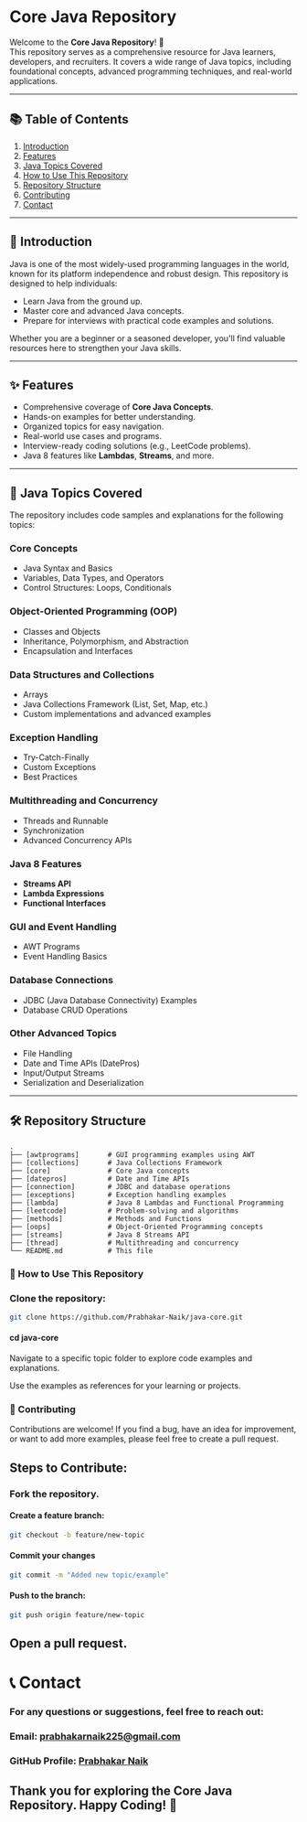 # Core Java Repository

Welcome to the **Core Java Repository**! 🎉  
This repository serves as a comprehensive resource for Java learners, developers, and recruiters. It covers a wide range of Java topics, including foundational concepts, advanced programming techniques, and real-world applications.

---

## 📚 **Table of Contents**

1. [Introduction](#introduction)
2. [Features](#features)
3. [Java Topics Covered](#java-topics-covered)
4. [How to Use This Repository](#how-to-use-this-repository)
5. [Repository Structure](#repository-structure)
6. [Contributing](#contributing)
7. [Contact](#contact)

---

## 📝 **Introduction**

Java is one of the most widely-used programming languages in the world, known for its platform independence and robust design. This repository is designed to help individuals:
- Learn Java from the ground up.
- Master core and advanced Java concepts.
- Prepare for interviews with practical code examples and solutions.

Whether you are a beginner or a seasoned developer, you'll find valuable resources here to strengthen your Java skills.

---

## ✨ **Features**

- Comprehensive coverage of **Core Java Concepts**.
- Hands-on examples for better understanding.
- Organized topics for easy navigation.
- Real-world use cases and programs.
- Interview-ready coding solutions (e.g., LeetCode problems).
- Java 8 features like **Lambdas**, **Streams**, and more.

---

## 📂 **Java Topics Covered**

The repository includes code samples and explanations for the following topics:

### Core Concepts
- Java Syntax and Basics
- Variables, Data Types, and Operators
- Control Structures: Loops, Conditionals

### Object-Oriented Programming (OOP)
- Classes and Objects
- Inheritance, Polymorphism, and Abstraction
- Encapsulation and Interfaces

### Data Structures and Collections
- Arrays
- Java Collections Framework (List, Set, Map, etc.)
- Custom implementations and advanced examples

### Exception Handling
- Try-Catch-Finally
- Custom Exceptions
- Best Practices

### Multithreading and Concurrency
- Threads and Runnable
- Synchronization
- Advanced Concurrency APIs

### Java 8 Features
- **Streams API**
- **Lambda Expressions**
- **Functional Interfaces**

### GUI and Event Handling
- AWT Programs
- Event Handling Basics

### Database Connections
- JDBC (Java Database Connectivity) Examples
- Database CRUD Operations

### Other Advanced Topics
- File Handling
- Date and Time APIs (DatePros)
- Input/Output Streams
- Serialization and Deserialization

---

## 🛠️ **Repository Structure**

```plaintext
.
├── [awtprograms]       # GUI programming examples using AWT
├── [collections]       # Java Collections Framework
├── [core]              # Core Java concepts
├── [datepros]          # Date and Time APIs
├── [connection]        # JDBC and database operations
├── [exceptions]        # Exception handling examples
├── [lambda]            # Java 8 Lambdas and Functional Programming
├── [leetcode]          # Problem-solving and algorithms
├── [methods]           # Methods and Functions
├── [oops]              # Object-Oriented Programming concepts
├── [streams]           # Java 8 Streams API
├── [thread]            # Multithreading and concurrency
└── README.md           # This file

```
### 🚀 How to Use This Repository

### Clone the repository:
```bash
git clone https://github.com/Prabhakar-Naik/java-core.git
```
#### cd java-core

Navigate to a specific topic folder to explore code examples and explanations.

Use the examples as references for your learning or projects.

### 🤝 Contributing
Contributions are welcome! If you find a bug, have an idea for improvement, or want to add more examples, please feel free to create a pull request.

## Steps to Contribute:
### Fork the repository.
#### Create a feature branch:

```bash
git checkout -b feature/new-topic
```
#### Commit your changes

```bash
git commit -m "Added new topic/example"
```

#### Push to the branch:
```bash
git push origin feature/new-topic
```
## Open a pull request.

# 📞 Contact
### For any questions or suggestions, feel free to reach out:

### Email:  [prabhakarnaik225@gmail.com](mailto:prabhakarnaik225@gmail.com)
### GitHub Profile: [Prabhakar Naik](https://github.com/Prabhakar-Naik)

## Thank you for exploring the Core Java Repository. Happy Coding! 🚀
